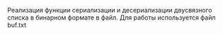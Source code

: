 Реализация функции сериализации и десериализации двусвязного списка в бинарном формате в файл. 
Для работы используется файл buf.txt
